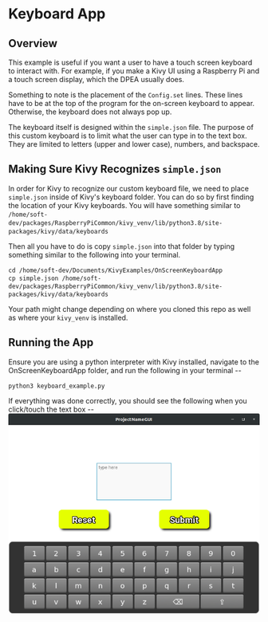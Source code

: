 # Keyboard App

## Overview
This example is useful if you want a user to have a touch screen keyboard to interact with. For example, if you make a
Kivy UI using a Raspberry Pi and a touch screen display, which the DPEA usually does. 

Something to note is the placement of the `Config.set` lines. These lines have to be at the top of the program for the
on-screen keyboard to appear. Otherwise, the keyboard does not always pop up.

The keyboard itself is designed within the `simple.json` file. The purpose of this custom keyboard is to limit what the
user can type in to the text box. They are limited to letters (upper and lower case), numbers, and backspace.

## Making Sure Kivy Recognizes `simple.json`
In order for Kivy to recognize our custom keyboard file, we need to place `simple.json` inside of Kivy's keyboard folder.
You can do so by first finding the location of your Kivy keyboards. You will have something similar to 
`/home/soft-dev/packages/RaspberryPiCommon/kivy_venv/lib/python3.8/site-packages/kivy/data/keyboards`

Then all you have to do is copy `simple.json` into that folder by typing something similar to the following into your terminal.
```
cd /home/soft-dev/Documents/KivyExamples/OnScreenKeyboardApp
cp simple.json /home/soft-dev/packages/RaspberryPiCommon/kivy_venv/lib/python3.8/site-packages/kivy/data/keyboards
```
Your path might change depending on where you cloned this repo as well as where your `kivy_venv` is installed.


## Running the App
Ensure you are using a python interpreter with Kivy installed, navigate to the OnScreenKeyboardApp folder, and run the 
following in your terminal --
```
python3 keyboard_example.py
```

If everything was done correctly, you should see the following when you click/touch the text box --
![OnScreenKeyboard](on_screen_keyboard.png)